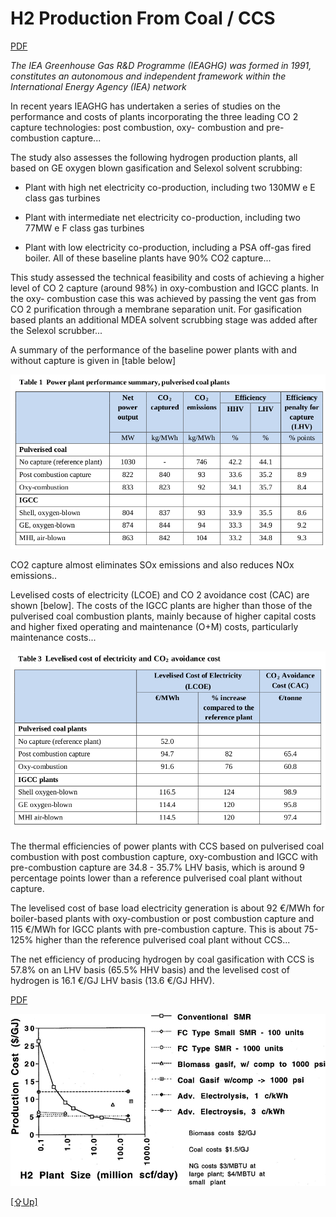 # H2 Production From Coal / CCS

[PDF](https://ieaghg.org/docs/General_Docs/Reports/2014-03.pdf)

*The IEA Greenhouse Gas R&D Programme (IEAGHG) was formed in 1991,
constitutes an autonomous and independent framework within the
International Energy Agency (IEA) network*

In recent years IEAGHG has undertaken a series of studies on the
performance and costs of plants incorporating the three leading CO 2
capture technologies: post combustion, oxy- combustion and
pre-combustion capture...

The study also assesses the following hydrogen production plants, all
based on GE oxygen blown gasification and Selexol solvent scrubbing:

* Plant with high net electricity co-production, including two 130MW e
E class gas turbines

* Plant with intermediate net electricity co-production, including two
77MW e F class gas turbines

* Plant with low electricity co-production, including a PSA off-gas
fired boiler.  All of these baseline plants have 90% CO2 capture...

This study assessed the technical feasibility and costs of achieving a
higher level of CO 2 capture (around 98%) in oxy-combustion and IGCC
plants. In the oxy- combustion case this was achieved by passing the
vent gas from CO 2 purification through a membrane separation
unit. For gasification based plants an additional MDEA solvent
scrubbing stage was added after the Selexol scrubber...

A summary of the performance of the baseline power plants with and
without capture is given in [table below]

![](h2-coal-01.png)

CO2 capture almost eliminates SOx emissions and also reduces NOx emissions..

Levelised costs of electricity (LCOE) and CO 2 avoidance cost (CAC)
are shown [below]. The costs of the IGCC plants are higher than those
of the pulverised coal combustion plants, mainly because of higher
capital costs and higher fixed operating and maintenance (O+M) costs,
particularly maintenance costs...

![](h2-coal-02.png)

The thermal efficiencies of power plants with CCS based on pulverised
coal combustion with post combustion capture, oxy-combustion and IGCC
with pre-combustion capture are 34.8 - 35.7% LHV basis, which is
around 9 percentage points lower than a reference pulverised coal
plant without capture.

The levelised cost of base load electricity generation is about 92
€/MWh for boiler-based plants with oxy-combustion or post combustion
capture and 115 €/MWh for IGCC plants with pre-combustion
capture. This is about 75-125% higher than the reference pulverised
coal plant without CCS...

The net efficiency of producing hydrogen by coal gasification with CCS
is 57.8% on an LHV basis (65.5% HHV basis) and the levelised cost of
hydrogen is 16.1 €/GJ LHV basis (13.6 €/GJ HHV). 

[PDF](https://www.researchgate.net/publication/228537942_Prospects_for_building_a_hydrogen_energy_infrastructure)

![](h2-coal-03.png)







[[⇪Up]](h2-production.md)


